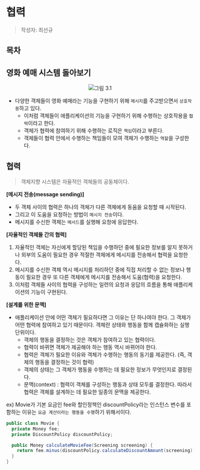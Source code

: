 # 협력
> 작성자: 최선규

## 목차

## 영화 예매 시스템 돌아보기

<center>

![그림 3.1](https://github.com/luke0408/study_for_object/assets/98688494/33499d3c-98f7-4f1e-8cad-d266917fa087)

</center>

- 다양한 객체들이 영화 예매라는 기능을 구현하기 위해 `메시지`를 주고받으면서 `상호작용`하고 있다.
  - 이처럼 객체들이 애플리케이션의 기능을 구현하기 위해 수행하는 상호작용을 `협력`이라고 한다.
  - 객체가 협력에 참여하기 위해 수행하는 로직은 `책임`이라고 부른다.
  - 객체들이 협력 안에서 수행하는 책임들이 모여 객체가 수행하는 `역할`을 구성한다.

## 협력
> 객체지향 시스템은 자율적인 객체들의 공동체이다.

**[메시지 전송(message sending)]**
- 두 객체 사이의 협력은 하나의 객체가 다른 객체에게 동움을 요청할 때 시작된다.
- 그리고 이 도움을 요청하는 방법이 `메시지 전송`이다.
- 메시지를 수신한 객체는 `메서드`를 실행해 요청에 응답한다.

**[자율적인 객체들 간의 협력]**
1. 자율적인 객체는 자신에게 할당된 책임을 수행하던 중에 필요한 정보를 알지 못하거나 외부의 도움이 필요한 경우 적절한 객체에게 메시지를 전송해서 협력을 요청한다.
2. 메시지를 수신한 객체 역시 메시지를 처리하던 중에 직접 처리할 수 없는 정보나 행동이 필요한 경우 또 다른 객체에게 메시지를 전송해서 도움(협력)을 요청한다.
3. 이처럼 객체들 사이의 협력을 구성하는 일련의 요청과 응답의 흐름을 통해 애플리케이션의 기능이 구현된다.

**[설계를 위한 문맥]**
- 애플리케이션 안에 어떤 객체가 필요하다면 그 이유는 단 하나여야 한다. 그 객체가 어떤 협력에 참여하고 있기 때문이다.  객체란 상태와 행동을 함께 캡슐화하는 실행 단위이다.
  - 객체의 행동을 결정하는 것은 객체가 참여하고 있는 협력이다.
  - 협력이 바뀌면 객체가 제공해야 하는 행동 역시 바뀌어야 한다.
  - 협력은 객체가 필요한 이유와 객체가 수행하는 행동의 동기를 제공한다. (즉, 객체의 행동을 결정하는 것이 협력)
  - 객체의 상태는 그 객체가 행동을 수행하는 데 필요한 정보가 무엇인지로 결정된다.
  - 문맥(context) : 협력이 객체를 구성하는 행동과 상태 모두를 결정한다. 따라서 협력은 객체를 설계하는 데 필요한 일종의 문맥을 제공한다.

ex) Movie가 기본 요금인 fee와 할인정책인 discountPolicy라는 인스턴스 변수를 포함하는 이유는 `요금 계산이라는 행동을 수행`하기 위해서이다.

```java
public class Movie {
  private Money fee;
  private DiscountPolicy discountPolicy;

  public Money calculateMovieFee(Screening screening) {
    return fee.minus(discountPolicy.calculateDiscountAmount(screening));
  }
}
```
